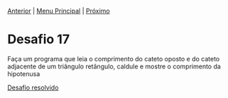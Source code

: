 [Anterior](Desafio016.md) | [Menu Principal](/README.md/) | [Próximo](Desafio018.md)  

# Desafio 17  

Faça um programa que leia o comprimento do cateto oposto e do cateto adjacente de um triângulo retângulo, caldule e mostre o comprimento da hipotenusa  

[Desafio resolvido](/Desafios/desafio017.py/)